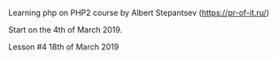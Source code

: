 Learning php on PHP2 course by Albert Stepantsev (https://pr-of-it.ru/)

Start on the 4th of March 2019. 

Lesson #4 18th of March 2019